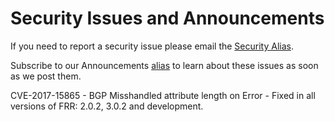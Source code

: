 # Security Issues and Announcements

If you need to report a security issue please email the [Security Alias](https://lists.frrouting.org/listinfo/security).

Subscribe to our Announcements [alias](https://lists.frrouting.org/listinfo/announce) to learn about these issues as soon as we post them.

CVE-2017-15865 - BGP Misshandled attribute length on Error - Fixed in all versions of FRR: 2.0.2, 3.0.2 and development.
